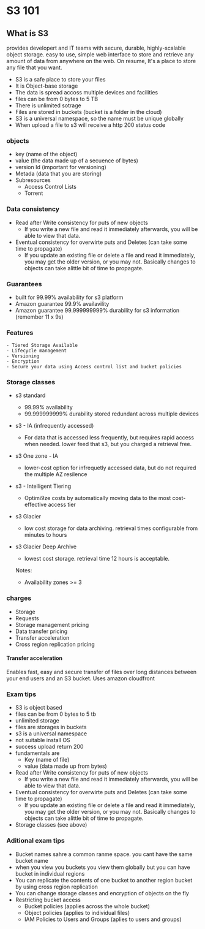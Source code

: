 # S3 101

## What is S3
provides developert and IT teams with secure, durable, highly-scalable object storage. easy to use, simple web interface to store and retrieve any amount of data from anywhere on the web.
On resume, It's a place to store any file that you want.

- S3 is a safe place to store your files
- It is Object-base storage
- The data is spread accoss multiple devices and facilities
- files can be from 0 bytes to 5 TB
- There is unlimited sotrage
- Files are stored in buckets (bucket is a folder in the cloud)
- S3 is a universal namespace, so the name must be unique globally
- When upload a file to s3 will receive a http 200 status code

### objects
 - key (name of the object)
 - value (the data made up of a secuence of bytes)
 - version Id (important for versioning)
 - Metada (data that you are storing)
 - Subresources
    - Access Control Lists
    - Torrent

### Data consistency
- Read after Write consistency for puts of new objects
    - If you write a new file and read it immediately afterwards, you will be able to view that data.
- Eventual consistency for overwirte puts and Deletes (can take some time to propagate)
    - If you update an existing file or delete a file and read it immediately, you may get the older version, or you may not. Basically changes to objects can take alittle bit of time to propagate.

### Guarantees
- built for 99.99% availability for s3 platform
- Amazon guarantee 99.9% availavility
- Amazon guarantee 99.999999999% durability for s3 information (remember 11 x 9s)

### Features
    - Tiered Storage Available
    - Lifecycle management
    - Versioning
    - Encryption
    - Secure your data using Access control list and bucket policies

### Storage classes
- s3 standard
    - 99.99% availability
    - 99.999999999% durability stored redundant across multiple devices
- s3 - IA (infrequently accessed)
    - For data that is accessed less frequently, but requires rapid access when needed. lower feed that s3, but you charged a retrieval free.
- s3 One zone - IA
    - lower-cost option for infrequetly accessed data, but do not required the multiple AZ resilence
- s3 - Intelligent Tiering
    - Optimi9ze costs by automatically moving data to the most cost-effective access tier
- s3 Glacier
    - low cost storage for data archiving. retrieval times configurable from minutes to hours
- s3 Glacier Deep Archive
    - lowest cost storage. retrieval time 12 hours is acceptable.

    Notes: 
    - Availability zones >= 3
### charges
- Storage
- Requests
- Storage management pricing
- Data transfer pricing
- Transfer acceleration
- Cross region replication pricing
#### Transfer acceleration
Enables fast, easy and secure transfer of files over long distances between your end users and an S3 bucket. Uses amazon cloudfront

### Exam tips
- S3 is object based
- files can be from 0 bytes to 5 tb
- unlimited storage
- files are storages in buckets
- s3 is a universal namespace
- not suitable install OS
- success upload return 200
- fundamentals are
    - Key (name of file)
    - value (data made up from bytes)
- Read after Write consistency for puts of new objects
    - If you write a new file and read it immediately afterwards, you will be able to view that data.
- Eventual consistency for overwirte puts and Deletes (can take some time to propagate)
    - If you update an existing file or delete a file and read it immediately, you may get the older version, or you may not. Basically changes to objects can take alittle bit of time to propagate.
- Storage classes (see above)

### Aditional exam tips
- Bucket names sahre a common ranme space. you cant have the same bucket name
- when you view you buckets you view them globally but you can have bucket in individual regions
- You can replicate the contents of one bucket to another region bucket by using cross region replication
- You can change storage classes and encryption of objects on the fly
- Restricting bucket access
    - Bucket policies (applies across the whole bucket)
    - Object policies (applies to individual files)
    - IAM Policies to Users and Groups (aplies to users and groups)